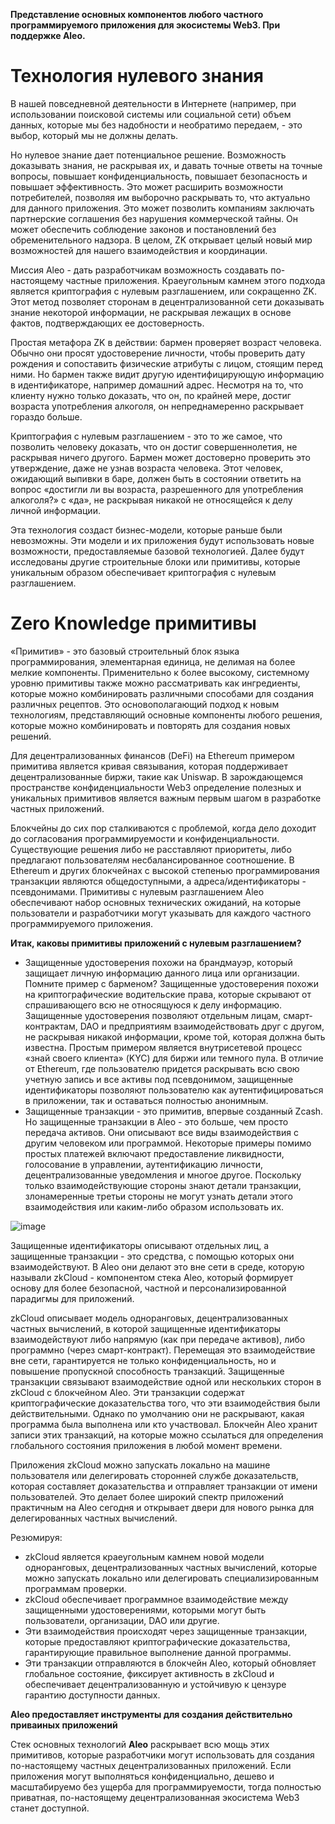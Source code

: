 **Представление основных компонентов любого частного программируемого приложения для экосистемы Web3. При поддержке Aleo.**
<h1>Технология нулевого знания</h1>
В нашей повседневной деятельности в Интернете (например, при использовании поисковой системы или социальной сети) объем данных, которые мы без надобности и необратимо передаем, - это выбор, который мы не должны делать.

Но нулевое знание дает потенциальное решение. Возможность доказывать знания, не раскрывая их, и давать точные ответы на точные вопросы, повышает конфиденциальность, повышает безопасность и повышает эффективность. Это может расширить возможности потребителей, позволяя им выборочно раскрывать то, что актуально для данного приложения. Это может позволить компаниям заключать партнерские соглашения без нарушения коммерческой тайны. Он может обеспечить соблюдение законов и постановлений без обременительного надзора. В целом, ZK открывает целый новый мир возможностей для нашего взаимодействия и координации.

Миссия Aleo - дать разработчикам возможность создавать по-настоящему частные приложения. Краеугольным камнем этого подхода является криптография с нулевым разглашением, или сокращенно ZK. Этот метод позволяет сторонам в децентрализованной сети доказывать знание некоторой информации, не раскрывая лежащих в основе фактов, подтверждающих ее достоверность.

Простая метафора ZK в действии: бармен проверяет возраст человека. Обычно они просят удостоверение личности, чтобы проверить дату рождения и сопоставить физические атрибуты с лицом, стоящим перед ними. Но бармен также видит другую идентифицирующую информацию в идентификаторе, например домашний адрес. Несмотря на то, что клиенту нужно только доказать, что он, по крайней мере, достиг возраста употребления алкоголя, он непреднамеренно раскрывает гораздо больше.

Криптография с нулевым разглашением - это то же самое, что позволить человеку доказать, что он достиг совершеннолетия, не раскрывая ничего другого. Бармен может достоверно проверить это утверждение, даже не узнав возраста человека. Этот человек, ожидающий выпивки в баре, должен быть в состоянии ответить на вопрос «достигли ли вы возраста, разрешенного для употребления алкоголя?» с «да», не раскрывая никакой не относящейся к делу личной информации.

Эта технология создаст бизнес-модели, которые раньше были невозможны. Эти модели и их приложения будут использовать новые возможности, предоставляемые базовой технологией. Далее будут исследованы другие строительные блоки или примитивы, которые уникальным образом обеспечивает криптография с нулевым разглашением.
<h1>Zero Knowledge примитивы</h1>
«Примитив» - это базовый строительный блок языка программирования, элементарная единица, не делимая на более мелкие компоненты. Применительно к более высокому, системному уровню примитивы также можно рассматривать как ингредиенты, которые можно комбинировать различными способами для создания различных рецептов. Это основополагающий подход к новым технологиям, представляющий основные компоненты любого решения, которые можно комбинировать и повторять для создания новых решений.

Для децентрализованных финансов (DeFi) на Ethereum примером примитива является кривая связывания, которая поддерживает децентрализованные биржи, такие как Uniswap. В зарождающемся пространстве конфиденциальности Web3 определение полезных и уникальных примитивов является важным первым шагом в разработке частных приложений.

Блокчейны до сих пор сталкиваются с проблемой, когда дело доходит до согласования программируемости и конфиденциальности. Существующие решения либо не расставляют приоритеты, либо предлагают пользователям несбалансированное соотношение. В Ethereum и других блокчейнах с высокой степенью программирования транзакции являются общедоступными, а адреса/идентификаторы - псевдонимами. Примитивы с нулевым разглашением Aleo обеспечивают набор основных технических ожиданий, на которые пользователи и разработчики могут указывать для каждого частного программируемого приложения.

**Итак, каковы примитивы приложений с нулевым разглашением?**
* Защищенные удостоверения похожи на брандмауэр, который защищает личную информацию данного лица или организации. Помните пример с барменом? Защищенные удостоверения похожи на криптографические водительские права, которые скрывают от спрашивающего всю не относящуюся к делу информацию. Защищенные удостоверения позволяют отдельным лицам, смарт-контрактам, DAO и предприятиям взаимодействовать друг с другом, не раскрывая никакой информации, кроме той, которая должна быть известна. Простым примером является внутрисетевой процесс «знай своего клиента» (KYC) для биржи или темного пула. В отличие от Ethereum, где пользователю придется раскрывать всю свою учетную запись и все активы под псевдонимом, защищенные идентификаторы позволяют пользователю как аутентифицироваться в приложении, так и оставаться полностью анонимным.
* Защищенные транзакции - это примитив, впервые созданный Zcash. Но защищенные транзакции в Aleo - это больше, чем просто передача активов. Они описывают все виды взаимодействия с другим человеком или программой. Некоторые примеры помимо простых платежей включают предоставление ликвидности, голосование в управлении, аутентификацию личности, децентрализованные уведомления и многое другое. Поскольку только взаимодействующие стороны знают детали транзакции, злонамеренные третьи стороны не могут узнать детали этого взаимодействия или каким-либо образом использовать их.

![image](https://user-images.githubusercontent.com/77382846/123518281-9eb93400-d6be-11eb-8c23-a9812a7d935c.png)

Защищенные идентификаторы описывают отдельных лиц, а защищенные транзакции - это средства, с помощью которых они взаимодействуют. В Aleo они делают это вне сети в среде, которую называли zkCloud - компонентом стека Aleo, который формирует основу для более безопасной, частной и персонализированной парадигмы для приложений.

zkCloud описывает модель одноранговых, децентрализованных частных вычислений, в которой защищенные идентификаторы взаимодействуют либо напрямую (как при передаче активов), либо программно (через смарт-контракт). Перемещая это взаимодействие вне сети, гарантируется не только конфиденциальность, но и повышение пропускной способность транзакций. Защищенные транзакции связывают взаимодействие одной или нескольких сторон в zkCloud с блокчейном Aleo. Эти транзакции содержат криптографические доказательства того, что эти взаимодействия были действительными. Однако по умолчанию они не раскрывают, какая программа была выполнена или кто участвовал. Блокчейн Aleo хранит записи этих транзакций, на которые можно ссылаться для определения глобального состояния приложения в любой момент времени.

Приложения zkCloud можно запускать локально на машине пользователя или делегировать сторонней службе доказательств, которая составляет доказательства и отправляет транзакции от имени пользователей. Это делает более широкий спектр приложений практичным на Aleo сегодня и открывает двери для нового рынка для делегированных частных вычислений.

Резюмируя:
* zkCloud является краеугольным камнем новой модели одноранговых, децентрализованных частных вычислений, которые можно запускать локально или делегировать специализированным программам проверки.
* zkCloud обеспечивает программное взаимодействие между защищенными удостоверениями, которыми могут быть пользователи, организации, DAO или другие.
* Эти взаимодействия происходят через защищенные транзакции, которые предоставляют криптографические доказательства, гарантирующие правильное выполнение данной программы.
* Эти транзакции отправляются в блокчейн Aleo, который обновляет глобальное состояние, фиксирует активность в zkCloud и обеспечивает децентрализованную и устойчивую к цензуре гарантию доступности данных.

**Aleo предоставляет инструменты для создания действительно приваиных приложений‍**

Стек основных технологий **Aleo** раскрывает всю мощь этих примитивов, которые разработчики могут использовать для создания по-настоящему частных децентрализованных приложений. Если приложения могут выполняться конфиденциально, дешево и масштабируемо без ущерба для программируемости, тогда полностью приватная, по-настоящему децентрализованная экосистема Web3 станет доступной.
